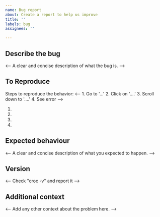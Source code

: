 ```yaml
---
name: Bug report
about: Create a report to help us improve
title: ''
labels: bug
assignees: ''

---
```

<!-- The comments between these brackets won't show up in the submitted issue (as you can see in the Preview). -->


<!-- Please try to download latest, https://github.com/schollz/croc/releases/latest of croc before reporting a bug! -->

## Describe the bug
<-- A clear and concise description of what the bug is. -->


## To Reproduce
Steps to reproduce the behavior:
<-- 1. Go to '...'
2. Click on '....'
3. Scroll down to '....'
4. See error -->

1.
2.
3.
4. 

## Expected behaviour
<-- A clear and concise description of what you expected to happen. -->


## Version
<-- Check "croc -v" and report it -->


## Additional context
<-- Add any other context about the problem here. -->


